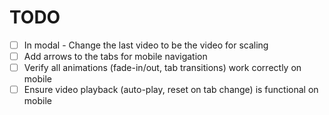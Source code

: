 # TODO


-   [ ] In modal - Change the last video to be the video for scaling
-   [ ] Add arrows to the tabs for mobile navigation
-   [ ] Verify all animations (fade-in/out, tab transitions) work correctly on mobile
-   [ ] Ensure video playback (auto-play, reset on tab change) is functional on mobile
